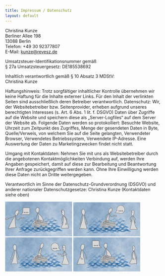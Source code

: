 ```yaml
---
title: Impressum / Datenschutz
layout: default
---
```


Christina Kunze<br>
Berliner Allee 198<br>
13088 Berlin<br>
Telefon: +49 30 92377807<br>
E-Mail: kunze@revesz.de

Umsatzsteuer-Identifikationsnummer gemäß<br>
§ 27a Umsatzsteuergesetz: DE185538692

Inhaltlich verantwortlich gemäß § 10 Absatz 3 MDStV:<br>
Christina Kunze

Haftungshinweis: Trotz sorgfältiger inhaltlicher Kontrolle übernehmen wir keine Haftung für die Inhalte externer Links.
Für den Inhalt der verlinkten Seiten sind ausschließlich deren Betreiber verantwortlich.
Datenschutz: Wir, der Websitebetreiber bzw. Seitenprovider, erheben aufgrund unseres berechtigten Interesses (s. Art. 6 Abs. 1 lit. f. DSGVO) Daten über Zugriffe auf die Website und speichern diese als „Server-Logfiles“ auf dem Server der Website ab. Folgende Daten werden so protokolliert: Besuchte Website, Uhrzeit zum Zeitpunkt des Zugriffes, Menge der gesendeten Daten in Byte, Quelle/Verweis, von welchem Sie auf die Seite gelangten, Verwendeter Browser, Verwendetes Betriebssystem, Verwendete IP-Adresse.
Eine Auswertung der Daten zu Marketingzwecken findet nicht statt.

Umgang mit Kontaktdaten: Nehmen Sie mit uns als Websitebetreiber durch die angebotenen Kontaktmöglichkeiten Verbindung auf, werden Ihre Angaben gespeichert, damit auf diese zur Bearbeitung und Beantwortung Ihrer Anfrage zurückgegriffen werden kann.
Ohne Ihre Einwilligung werden diese Daten nicht an Dritte weitergegeben.

Verantwortlich im Sinne der Datenschutz-Grundverordnung (DSGVO) und anderer nationaler Datenschutzgesetze: Christina Kunze (Kontaktdaten siehe oben) 


<img src="img/header_re_bild1_kl.jpg">
<img src="img/header_re_bild2_kl.jpg">
<img src="img/header_re_bild3_kl.jpg">
<img src="img/header_re_bild4_kl.jpg">

